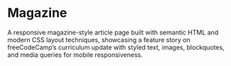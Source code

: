 # Magazine
A responsive magazine-style article page built with semantic HTML and modern CSS layout techniques, showcasing a feature story on freeCodeCamp’s curriculum update with styled text, images, blockquotes, and media queries for mobile responsiveness.

